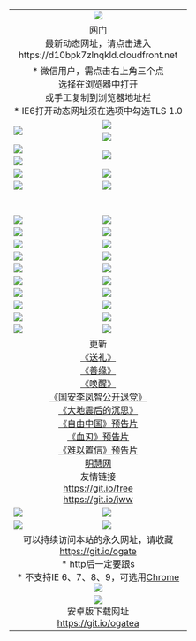 ﻿<table>
  <tr></tr>
  <tr><td colspan=2 align=center><img src="https://cloud.githubusercontent.com/assets/11880933/13434984/f430fae2-e012-11e5-814f-c2df1e82b247.jpg" /></td></tr>
  <tr><td colspan=2 align=center>网门<br>最新动态网址，请点击进入
<br>https://d10bpk7zlnqkld.cloudfront.net
    </td>
  </tr>
  <tr>
    <td colspan=2 align=center>* 微信用户，需点击右上角三个点<br>选择在浏览器中打开<br>或手工复制到浏览器地址栏
    <br>* IE6打开动态网址须在选项中勾选TLS 1.0</td>
  </tr>
  <tr>
    <td rowspan=2><a href="https://d10bpk7zlnqkld.cloudfront.net/ogUP.aspx?name=11DKC.mp4&list=11DKC" target="_blank"><img src="https://d10bpk7zlnqkld.cloudfront.net/Up/11DKC1.jpg" /></a></td> 
    <td><div><a href="https://d10bpk7zlnqkld.cloudfront.net/ogUP.aspx?name=LRWS.mp4&list=LRWS" target="_blank"><img src="https://d10bpk7zlnqkld.cloudfront.net/Up/LRWS.jpg" /></a></td>
   </tr>
  <tr>
    <td><a href="https://d10bpk7zlnqkld.cloudfront.net/ogNiceVedio.aspx" target="_blank"><img src="https://d10bpk7zlnqkld.cloudfront.net/Up/11TGKDY.jpg" /></a></td>
  </tr>
  <tr>
    <td><a href="https://d10bpk7zlnqkld.cloudfront.net/ogUP.aspx?name=JQR.mp4&count=2" target="_blank"><img src="https://d10bpk7zlnqkld.cloudfront.net/Up/JQR.jpg" /></a></td>   
    <td rowspan=2><a href="https://d10bpk7zlnqkld.cloudfront.net/ogUP.aspx?name=JP.mp4&count=9" target="_blank"><img src="https://d10bpk7zlnqkld.cloudfront.net/Up/JP.jpg" /></td>
  </tr>
  <tr>
    <td><a href="https://d10bpk7zlnqkld.cloudfront.net/ogUP.aspx?name=WH.mp4" target="_blank"><img src="https://d10bpk7zlnqkld.cloudfront.net/Up/WH.jpg" /></a></td>
  </tr>
  <tr>
    <td><a href="https://d10bpk7zlnqkld.cloudfront.net/ogUP.aspx?name=SSZJ.mp4&list=SSZJ" target="_blank"><img src="https://d10bpk7zlnqkld.cloudfront.net/Up/SSZJ.jpg" /></a></td>
    <td><a href="https://d10bpk7zlnqkld.cloudfront.net/ogUP.aspx?name=1XQK.mp4&count=13" target="_blank"><img src="https://d10bpk7zlnqkld.cloudfront.net/Up/1XQK.jpg" /></a</td>
  </tr>
  <tr>
    <td><a href="https://d10bpk7zlnqkld.cloudfront.net/ogUP.aspx?name=ZY.mp4&count=2015|16" target="_blank"><img src="https://d10bpk7zlnqkld.cloudfront.net/Up/ZY.jpg" /></a</td>
    <td><a href="https://d10bpk7zlnqkld.cloudfront.net/ogUP.aspx?name=XTFY.mp4&count=B|2,A|24" target="_blank"><img src="https://d10bpk7zlnqkld.cloudfront.net/Up/XTFY.jpg" /></a></td>
  </tr>
  <tr height="40">
  </tr>
  <tr>
    <td><a href="https://d10bpk7zlnqkld.cloudfront.net/ogUP.aspx?name=4EE/QQ.mp4&list=4EEQQ" target="_blank"><img src="https://d10bpk7zlnqkld.cloudfront.net/Up/4EE/QQ0.jpg"/></a></td>
    <td><a href="https://d10bpk7zlnqkld.cloudfront.net/ogUP.aspx?name=4EE/HQ.mp4&list=4EEHQ" target="_blank"><img src="https://d10bpk7zlnqkld.cloudfront.net/Up/4EE/HQ0.jpg"/></a></td>
  </tr>
  <tr>
    <td><a href="https://d10bpk7zlnqkld.cloudfront.net/ogUP.aspx?name=4EE/ZG.mp4&list=4EEZG" target="_blank"><img src="https://d10bpk7zlnqkld.cloudfront.net/Up/4EE/ZG0.jpg"/></a></td>
    <td><a href="https://d10bpk7zlnqkld.cloudfront.net/ogUP.aspx?name=4EE/DJ.mp4&list=4EEDJ" target="_blank"><img src="https://d10bpk7zlnqkld.cloudfront.net/Up/4EE/DJ0.jpg"/></a></td>
  </tr>
  <tr>
    <td><a href="https://d10bpk7zlnqkld.cloudfront.net/ogUP.aspx?name=4EE/GX.mp4&list=4EEGX" target="_blank"><img src="https://d10bpk7zlnqkld.cloudfront.net/Up/4EE/GX0.jpg"/></a></td>
    <td><a href="https://d10bpk7zlnqkld.cloudfront.net/ogUP.aspx?name=4EE/HD.mp4&list=4EEHD" target="_blank"><img src="https://d10bpk7zlnqkld.cloudfront.net/Up/4EE/HD0.jpg"/></a></td>
  </tr>
  <tr>
    <td><a href="https://d10bpk7zlnqkld.cloudfront.net/ogUP.aspx?name=4EE/TX.mp4&list=4EETX" target="_blank"><img src="https://d10bpk7zlnqkld.cloudfront.net/Up/4EE/TX0.jpg"/></a></td>
    <td><a href="https://d10bpk7zlnqkld.cloudfront.net/ogUP.aspx?name=4EE/WZ.mp4&list=4EEWZ" target="_blank"><img src="https://d10bpk7zlnqkld.cloudfront.net/Up/4EE/WZ0.jpg"/></a></td>
  </tr>
  <tr>
    <td><a href="https://d10bpk7zlnqkld.cloudfront.net/onUP.aspx?name=https://d1ni6yqhqrtjo7.cloudfront.net/" target="_blank"><img src="https://d10bpk7zlnqkld.cloudfront.net/Up/0DTW.jpg"/></a></td>
    <td><a href="https://d10bpk7zlnqkld.cloudfront.net/onUP.aspx?name=https://d240ns8up8earz.cloudfront.net/acenter/" target="_blank"><img src="https://d10bpk7zlnqkld.cloudfront.net/Up/0TDW.jpg" /></a></td>
  </tr>
  <tr>
    <td><a href="https://d10bpk7zlnqkld.cloudfront.net/onUP.aspx?name=https://d4508d6vomz2p.cloudfront.net/gb/nsc413.htm" target="_blank"><img src="https://d10bpk7zlnqkld.cloudfront.net/Up/0DJY.jpg" /></a></td>
    <td><a href="https://d10bpk7zlnqkld.cloudfront.net/onUP.aspx?name=https://d4apjbhkuxer1.cloudfront.net/xtr/gb/prog204.html" target="_blank"><img src="https://d10bpk7zlnqkld.cloudfront.net/Up/0XTR.jpg" /></a></td>
  </tr>
  <tr>
    <td><a href="https://d10bpk7zlnqkld.cloudfront.net/onUP.aspx?name=https://d3aj00iefsmfgc.cloudfront.net/" target="_blank"><img src="https://d10bpk7zlnqkld.cloudfront.net/Up/0MHW.jpg" /></a></td>
    <td><a href="https://d10bpk7zlnqkld.cloudfront.net/onUP.aspx?name=https://d20wz7qt14x5d2.cloudfront.net/" target="_blank"><img src="https://d10bpk7zlnqkld.cloudfront.net/Up/0ZJW.jpg" /></a></td>
  </tr>
  <tr>
    <td><a href="https://d10bpk7zlnqkld.cloudfront.net/ogUP.aspx?name=0FG.zip" target="_blank"><img src="https://d10bpk7zlnqkld.cloudfront.net/Up/0FG.jpg" /></a></td>
    <td><a href="https://d10bpk7zlnqkld.cloudfront.net/ogUP.aspx?name=0FGA.apk" target="_blank"><img src="https://d10bpk7zlnqkld.cloudfront.net/Up/0FGA.jpg" /></a></td>
  </tr>
  <tr>
    <td><a href="https://d10bpk7zlnqkld.cloudfront.net/ogUP.aspx?name=0U.zip" target="_blank"><img src="https://d10bpk7zlnqkld.cloudfront.net/Up/0U.jpg" /></a></td>
    <td><a href="https://d10bpk7zlnqkld.cloudfront.net/ogUP.aspx?name=0UA.apk" target="_blank"><img src="https://d10bpk7zlnqkld.cloudfront.net/Up/0UA.jpg" /></a></td>
  </tr>
  <tr>
    <td><a href="https://d10bpk7zlnqkld.cloudfront.net/ogUP.aspx?name=0iPPOTV.zip" target="_blank"><img src="https://d10bpk7zlnqkld.cloudfront.net/Up/0iPPOTV.jpg" /></a></td>
    <td><a href="https://d10bpk7zlnqkld.cloudfront.net/ogUP.aspx?name=0iNTD.apk" target="_blank"><img src="https://d10bpk7zlnqkld.cloudfront.net/Up/0iNTD.jpg" /></a></td>
  </tr>
  <tr>
    <td colspan=2 align=center>更新<br>
      <a href="https://d10bpk7zlnqkld.cloudfront.net/ogUP.aspx?name=4ESL.mp4" target="_blank">《送礼》</a><br>
      <a href="https://d10bpk7zlnqkld.cloudfront.net/ogUP.aspx?name=4ESY.mp4" target="_blank">《善缘》</a><br>
      <a href="https://d10bpk7zlnqkld.cloudfront.net/ogUP.aspx?name=4EHX.mp4" target="_blank">《唤醒》</a><br>
      <a href="https://d10bpk7zlnqkld.cloudfront.net/ogUP.aspx?name=4LFZ.mp4" target="_blank">《国安李凤智公开退党》</a><br>
      <a href="https://d10bpk7zlnqkld.cloudfront.net/ogUP.aspx?name=4DDZHDCS.mp4" target="_blank">《大地震后的沉思》</a><br>
      <a href="https://d10bpk7zlnqkld.cloudfront.net/ogUP.aspx?name=11ZYZG0.mp4" target="_blank">《自由中国》预告片</a><br>
      <a href="https://d10bpk7zlnqkld.cloudfront.net/ogUP.aspx?name=11XR.mp4" target="_blank">《血刃》预告片</a><br>
      <a href="https://d10bpk7zlnqkld.cloudfront.net/ogUP.aspx?name=11NYZX.mp4&count=2" target="_blank">《难以置信》预告片</a><br>
      <a href="https://d10bpk7zlnqkld.cloudfront.net/onUP.aspx?name=https://www.minghui.org/" target="_blank">明慧网</a><br>
      友情链接<br>
      <a href="https://d10bpk7zlnqkld.cloudfront.net/onUP.aspx?name=https://git.io/free" target="_blank">https://git.io/free</a><br>
      <a href="https://d10bpk7zlnqkld.cloudfront.net/onUP.aspx?name=https://git.io/jww" target="_blank">https://git.io/jww</a></td>
    </td>
  </tr>
  <tr>
    <td><a href="https://d10bpk7zlnqkld.cloudfront.net/ogNice.aspx" target="_blank"><img src="https://d10bpk7zlnqkld.cloudfront.net/Up/0WCYY.jpg" /></a></td>
    <td><a href="https://d10bpk7zlnqkld.cloudfront.net/onCO.aspx?ob=600事物&op=增删改&args=WH1~%23类型6新闻%7c%23类型6评论&mode=" target="_blank"><img src="https://d10bpk7zlnqkld.cloudfront.net/Up/0WZTT.jpg" /></a></td> 
  </tr>
  <tr>
    <td><a href="https://d10bpk7zlnqkld.cloudfront.net/ogDY.aspx" target="_blank"><img src="https://d10bpk7zlnqkld.cloudfront.net/Up/0FK.jpg" /></a></td>
    <td><a href="https://d10bpk7zlnqkld.cloudfront.net/ogST.aspx" target="_blank"><img src="https://d10bpk7zlnqkld.cloudfront.net/Up/0ST.jpg" /></a></td> 
  </tr>
  <tr>
    <td colspan=2 align=center>可以持续访问本站的永久网址，请收藏<br/><a href="https://git.io/ogate" target="_blank">https://git.io/ogate</a><br/>* http后一定要跟s<br/>* 不支持IE 6、7、8、9，可选用<a href="https://d10bpk7zlnqkld.cloudfront.net/ogUP.aspx?name=0ChromePortable.zip">Chrome</a><br/><a href="https://d10bpk7zlnqkld.cloudfront.net/Up/0WMGDL2.png" target="_blank"><img src="https://d10bpk7zlnqkld.cloudfront.net/Up/0WMGD2.png"/></a></td>
  </tr>
  <tr>
    <td colspan=2 align=center><a href="https://d10bpk7zlnqkld.cloudfront.net/ogUP.aspx?name=0oGate.apk" target="_blank"><img src="https://cloud.githubusercontent.com/assets/11880933/13720399/75e143ee-e842-11e5-9f0a-1421f423c80f.jpg" /></a><br>安卓版下载网址<br><a href="https://git.io/ogatea">https://git.io/ogatea</a></td>
  </tr>
  <!--tr>
    <td colspan=2 align=center>可能失效的动态网址
    </td>
  </tr-->
</table>
